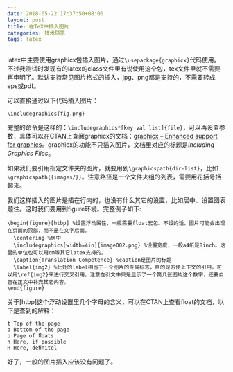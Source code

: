 ```yaml
---
date: 2018-05-22 17:37:50+08:00
layout: post
title: 在TeX中插入图片
categories: 技术随笔
tags: latex
---
```


latex中主要使用graphicx包插入图片，通过`\usepackage{graphicx}`代码使用。不过我测试时发现有的latex的class文件里有说使用这个包，tex文件里就不需要再申明了。默认支持常见图片格式的插入，jpg、png都是支持的，不需要转成eps或pdf。

可以直接通过以下代码插入图片：

`\includegraphics{fig.png}`

完整的命令是这样的：`\includegraphics*[key val list]{file}`，可以再设置参数，具体可以在CTAN上查阅graphicx的文档：[graphicx – Enhanced support for graphics](https://www.ctan.org/pkg/graphicx)。graphicx的功能不只插入图片，文档里对应的标题是*Including Graphics Files*。

如果我们要引用指定文件夹的图片，就要用到`\graphicspath{dir-list}`，比如`\graphicspath{{images/}}`。注意路径是一个文件夹组的列表，需要用花括号括起来。

我们这样插入的图片是插在行内的，也没有什么其它的设置，比如居中、设置图表题注。这时我们要用到figure环境。完整例子如下:

```
\begin{figure}[htbp] %设置浮动属性，一般需要float宏包。不设的话，图片可能会出现在页面的顶部，而不是在文字后面。
  \centering %居中
  \includegraphics[width=4in]{image002.png} %设置宽度，一般a4纸是8inch。这里的单位也可以用cm等其它latex支持的。
  \caption{Translation Competence} %caption是图片的标题
  \label{img2} %此处的label相当于一个图片的专属标志，目的是方便上下文的引用。可以用\ref{img2}来进行交叉引用，注意在引文中只是显示了一个第几张图片这个数字，还要自己在正文中补充其它内容。
\end{figure}
```

关于[htbp]这个浮动设置里几个字母的含义，可以在CTAN上查看float的文档，以下是查到的解释：

```
t Top of the page 
b Bottom of the page 
p Page of ﬂoats 
h Here, if possible 
H Here, deﬁnitel
```

好了，一般的图片插入应该没有问题了。




